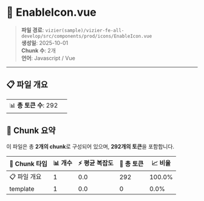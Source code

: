# 📄 EnableIcon.vue

> **파일 경로**: `vizier(sample)/vizier-fe-all-develop/src/components/prod/icons/EnableIcon.vue`  
> **생성일**: 2025-10-01  
> **Chunk 수**: 2개  
> **언어**: Javascript / Vue
---


## 📋 파일 개요

| | |
|--|--|
| 📊 **총 토큰 수**: 292 |  |






## 🧩 Chunk 요약

이 파일은 총 **2개의 chunk**로 구성되어 있으며, **292개의 토큰**을 포함합니다.

| 🧩 Chunk 타입 | 📊 개수 | ⚡ 평균 복잡도 | 📝 총 토큰 | 📈 비율 |
|---------------|--------|-------------|----------|--------|
| 📋 파일 개요 | 1 | 0.0 | 292 | 100.0% |
| template | 1 | 0.0 | 0 | 0.0% |

